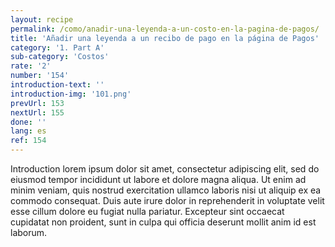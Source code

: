 ```yaml
---
layout: recipe
permalink: /como/anadir-una-leyenda-a-un-costo-en-la-pagina-de-pagos/
title: 'Añadir una leyenda a un recibo de pago en la página de Pagos'
category: '1. Part A'
sub-category: 'Costos'
rate: '2'
number: '154'
introduction-text: ''
introduction-img: '101.png'
prevUrl: 153
nextUrl: 155
done: ''
lang: es
ref: 154
---
```


Introduction lorem ipsum dolor sit amet, consectetur adipiscing elit, sed do eiusmod tempor incididunt ut labore et dolore magna aliqua. Ut enim ad minim veniam, quis nostrud exercitation ullamco laboris nisi ut aliquip ex ea commodo consequat. Duis aute irure dolor in reprehenderit in voluptate velit esse cillum dolore eu fugiat nulla pariatur. Excepteur sint occaecat cupidatat non proident, sunt in culpa qui officia deserunt mollit anim id est laborum.

